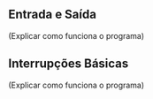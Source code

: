 ## Entrada e Saída

(Explicar como funciona o programa)

## Interrupções Básicas

(Explicar como funciona o programa)
